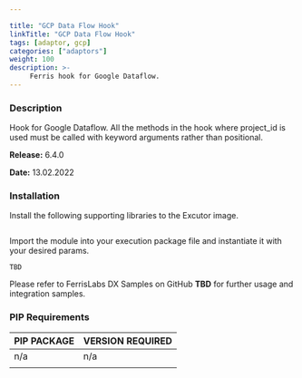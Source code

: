 ```yaml
---

title: "GCP Data Flow Hook"
linkTitle: "GCP Data Flow Hook"
tags: [adaptor, gcp] 
categories: ["adaptors"]
weight: 100
description: >-
     Ferris hook for Google Dataflow.
---
```


### Description

Hook for Google Dataflow. All the methods in the hook where project_id is used must be called with keyword arguments rather than positional.



**Release:** 6.4.0

**Date:** 13.02.2022



### Installation

Install the following supporting libraries to the Excutor image.

```

```

Import the module into your execution package file and instantiate it with your desired params.

```
TBD
```

Please refer to FerrisLabs DX Samples on GitHub **TBD** for further usage and integration samples.

### 

### PIP Requirements

| PIP PACKAGE | VERSION REQUIRED |
| :------------- | :--- |
| n/a | n/a |
|  |  |


